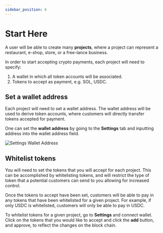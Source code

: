 ```yaml
---
sidebar_position: 6
---
```


# Start Here

A user will be able to create many **projects**, where a project can represent a restaurant, e-shop, store, or a free-lance business.

In order to start accepting crypto payments, each project will need to specify:

1. A wallet in which all token accounts will be associated.
2. Tokens to accept as payment, e.g. SOL, USDC.


## Set a wallet address

Each project will need to set a wallet address. The wallet address will be used to derive token accounts, where customers will directly transfer tokens accepted for payment.

One can set the **wallet address** by going to the **Settings** tab and inputting address into the wallet address field.



<div style={{textAlign: 'center', padding: '20px'}}>

![Settings Wallet Address](/img/general/settings-wallet-address.png)

</div>

## Whitelist tokens

You will need to set the tokens that you will accept for each project. This can be accomplished by whitelisting tokens, and will restrict the type of token that a potential customers can send to you allowing for increased control.

Once the tokens to accept have been set, customers will be able to pay in any tokens that have been whitelisted for a given project. For example, if only USDC is whitelisted, customers will only be able to pay in USDC.


To whitelist tokens for a given project, go to **Settings** and connect wallet. Click on the tokens that you would like to accept and click the **add** button, and approve, to reflect the changes on the block chain.


